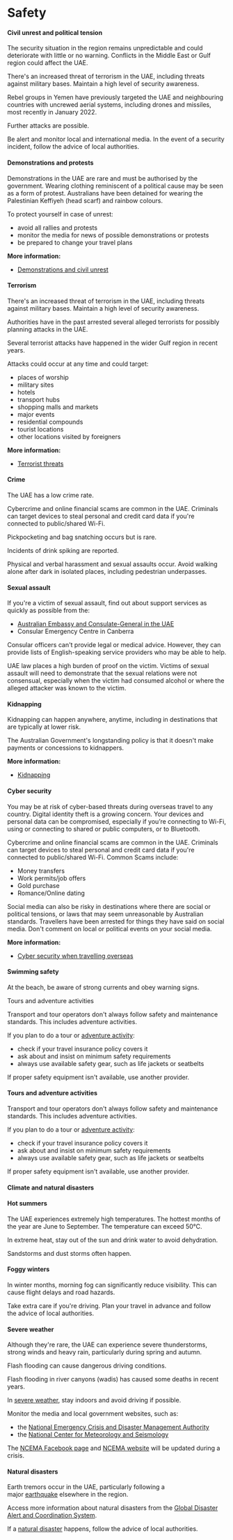 # Safety

#### Civil unrest and political tension

The security situation in the region remains unpredictable and could deteriorate with little or no warning. Conflicts in the Middle East or Gulf region could affect the UAE.

There's an increased threat of terrorism in the UAE, including threats against military bases. Maintain a high level of security awareness.

Rebel groups in Yemen have previously targeted the UAE and neighbouring countries with uncrewed aerial systems, including drones and missiles, most recently in January 2022.

Further attacks are possible.

Be alert and monitor local and international media. In the event of a security incident, follow the advice of local authorities.

#### Demonstrations and protests

Demonstrations in the UAE are rare and must be authorised by the government. Wearing clothing reminiscent of a political cause may be seen as a form of protest. Australians have been detained for wearing the Palestinian Keffiyeh (head scarf) and rainbow colours.

To protect yourself in case of unrest:

* avoid all rallies and protests
* monitor the media for news of possible demonstrations or protests
* be prepared to change your travel plans

**More information:**

* [Demonstrations and civil unrest](/before-you-go/safety/protests-civil-unrest "Protests and civil unrest")

#### Terrorism

There's an increased threat of terrorism in the UAE, including threats against military bases. Maintain a high level of security awareness.

Authorities have in the past arrested several alleged terrorists for possibly planning attacks in the UAE.

Several terrorist attacks have happened in the wider Gulf region in recent years.

Attacks could occur at any time and could target:

* places of worship
* military sites
* hotels
* transport hubs
* shopping malls and markets
* major events
* residential compounds
* tourist locations
* other locations visited by foreigners

**More information:**

* [Terrorist threats](https://www.smartraveller.gov.au/before-you-go/safety/terrorism)

#### Crime

The UAE has a low crime rate.

Cybercrime and online financial scams are common in the UAE. Criminals can target devices to steal personal and credit card data if you're connected to public/shared Wi-Fi.

Pickpocketing and bag snatching occurs but is rare.

Incidents of drink spiking are reported.

Physical and verbal harassment and sexual assaults occur. Avoid walking alone after dark in isolated places, including pedestrian underpasses.

#### Sexual assault

If you're a victim of sexual assault, find out about support services as quickly as possible from the:

* [Australian Embassy and Consulate-General in the UAE](http://uae.embassy.gov.au/abud/home.html)
* Consular Emergency Centre in Canberra

Consular officers can't provide legal or medical advice. However, they can provide lists of English-speaking service providers who may be able to help.

UAE law places a high burden of proof on the victim. Victims of sexual assault will need to demonstrate that the sexual relations were not consensual, especially when the victim had consumed alcohol or where the alleged attacker was known to the victim.

#### Kidnapping

Kidnapping can happen anywhere, anytime, including in destinations that are typically at lower risk.

The Australian Government's longstanding policy is that it doesn't make payments or concessions to kidnappers.

**More information:**

* [Kidnapping](/before-you-go/safety/kidnapping "Reducing the risk of kidnapping")

#### Cyber security

You may be at risk of cyber-based threats during overseas travel to any country. Digital identity theft is a growing concern. Your devices and personal data can be compromised, especially if you’re connecting to Wi-Fi, using or connecting to shared or public computers, or to Bluetooth.

Cybercrime and online financial scams are common in the UAE. Criminals can target devices to steal personal and credit card data if you're connected to public/shared Wi-Fi. Common Scams include:

* Money transfers
* Work permits/job offers
* Gold purchase
* Romance/Online dating

Social media can also be risky in destinations where there are social or political tensions, or laws that may seem unreasonable by Australian standards. Travellers have been arrested for things they have said on social media. Don't comment on local or political events on your social media.

**More information:**

* [Cyber security when travelling overseas](https://www.smartraveller.gov.au/before-you-go/staying-safe/cyber-security)

#### Swimming safety

At the beach, be aware of strong currents and obey warning signs.

Tours and adventure activities

Transport and tour operators don't always follow safety and maintenance standards. This includes adventure activities.

If you plan to do a tour or [adventure activity](https://www.smartraveller.gov.au/before-you-go/activities/adventure):

* check if your travel insurance policy covers it
* ask about and insist on minimum safety requirements
* always use available safety gear, such as life jackets or seatbelts

If proper safety equipment isn't available, use another provider.

#### Tours and adventure activities

Transport and tour operators don't always follow safety and maintenance standards. This includes adventure activities.

If you plan to do a tour or [adventure activity](https://www.smartraveller.gov.au/before-you-go/activities/adventure):

* check if your travel insurance policy covers it
* ask about and insist on minimum safety requirements
* always use available safety gear, such as life jackets or seatbelts

If proper safety equipment isn't available, use another provider.

#### Climate and natural disasters

#### Hot summers

The UAE experiences extremely high temperatures. The hottest months of the year are June to September. The temperature can exceed 50°C.

In extreme heat, stay out of the sun and drink water to avoid dehydration.

Sandstorms and dust storms often happen.

#### Foggy winters

In winter months, morning fog can significantly reduce visibility. This can cause flight delays and road hazards.

Take extra care if you're driving. Plan your travel in advance and follow the advice of local authorities.

#### Severe weather

Although they're rare, the UAE can experience severe thunderstorms, strong winds and heavy rain, particularly during spring and autumn.

Flash flooding can cause dangerous driving conditions.

Flash flooding in river canyons (wadis) has caused some deaths in recent years.

In [severe weather](/while-youre-away/crisis-or-emergency/severe-weather-incident "There's a severe weather incident"), stay indoors and avoid driving if possible.

Monitor the media and local government websites, such as:

* the [National Emergency Crisis and Disaster Management Authority](http://www.ncema.gov.ae/en/home.aspx)
* the [National Center for Meteorology and Seismology](https://www.ncm.gov.ae/maps-radars/uae-radars-network?lang=en)

The [NCEMA Facebook page](https://www.facebook.com/NCEMAUAE/) and [NCEMA website](https://www.ncema.gov.ae/) will be updated during a crisis.

#### Natural disasters

Earth tremors occur in the UAE, particularly following a major [earthquake](/before-you-go/safety/natural-disasters "Staying safe when there's a natural disaster") elsewhere in the region.

Access more information about natural disasters from the [Global Disaster Alert and Coordination System](http://www.gdacs.org/).

If a [natural disaster](/before-you-go/safety/natural-disasters "Staying safe when there's a natural disaster") happens, follow the advice of local authorities.